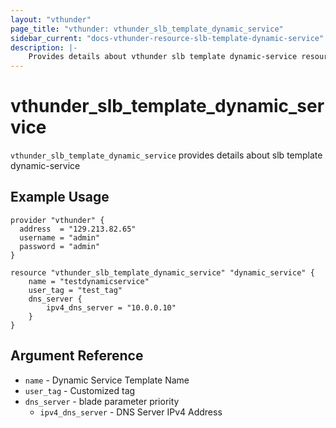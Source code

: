 ```yaml
---
layout: "vthunder"
page_title: "vthunder: vthunder_slb_template_dynamic_service"
sidebar_current: "docs-vthunder-resource-slb-template-dynamic-service"
description: |-
    Provides details about vthunder slb template dynamic-service resource for A10
---
```


# vthunder\_slb\_template\_dynamic\_service

`vthunder_slb_template_dynamic_service` provides details about slb template dynamic-service
## Example Usage


```hcl
provider "vthunder" {
  address  = "129.213.82.65"
  username = "admin"
  password = "admin"
}

resource "vthunder_slb_template_dynamic_service" "dynamic_service" {
	name = "testdynamicservice"
	user_tag = "test_tag"
	dns_server {
		ipv4_dns_server = "10.0.0.10"
	}
}
```

## Argument Reference

* `name` - Dynamic Service Template Name
* `user_tag` - Customized tag
* `dns_server` - blade parameter priority
    * `ipv4_dns_server` - DNS Server IPv4 Address

